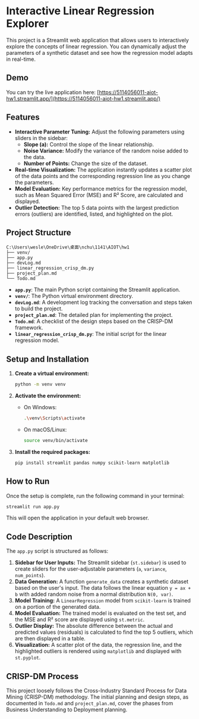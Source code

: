 # Interactive Linear Regression Explorer

This project is a Streamlit web application that allows users to interactively explore the concepts of linear regression. You can dynamically adjust the parameters of a synthetic dataset and see how the regression model adapts in real-time.

## Demo

You can try the live application here: [https://5114056011-aiot-hw1.streamlit.app/](https://5114056011-aiot-hw1.streamlit.app/)

## Features

- **Interactive Parameter Tuning:** Adjust the following parameters using sliders in the sidebar:
  - **Slope (a):** Control the slope of the linear relationship.
  - **Noise Variance:** Modify the variance of the random noise added to the data.
  - **Number of Points:** Change the size of the dataset.
- **Real-time Visualization:** The application instantly updates a scatter plot of the data points and the corresponding regression line as you change the parameters.
- **Model Evaluation:** Key performance metrics for the regression model, such as Mean Squared Error (MSE) and R² Score, are calculated and displayed.
- **Outlier Detection:** The top 5 data points with the largest prediction errors (outliers) are identified, listed, and highlighted on the plot.

## Project Structure

```
C:\Users\wesle\OneDrive\桌面\nchu\1141\AIOT\hw1
├── venv/
├── app.py
├── devLog.md
├── linear_regression_crisp_dm.py
├── project_plan.md
└── Todo.md
```

- **`app.py`**: The main Python script containing the Streamlit application.
- **`venv/`**: The Python virtual environment directory.
- **`devLog.md`**: A development log tracking the conversation and steps taken to build the project.
- **`project_plan.md`**: The detailed plan for implementing the project.
- **`Todo.md`**: A checklist of the design steps based on the CRISP-DM framework.
- **`linear_regression_crisp_dm.py`**: The initial script for the linear regression model.

## Setup and Installation

1.  **Create a virtual environment:**
    ```bash
    python -m venv venv
    ```

2.  **Activate the environment:**
    - On Windows:
      ```bash
      .\venv\Scripts\activate
      ```
    - On macOS/Linux:
      ```bash
      source venv/bin/activate
      ```

3.  **Install the required packages:**
    ```bash
    pip install streamlit pandas numpy scikit-learn matplotlib
    ```

## How to Run

Once the setup is complete, run the following command in your terminal:

```bash
streamlit run app.py
```

This will open the application in your default web browser.

## Code Description

The `app.py` script is structured as follows:

1.  **Sidebar for User Inputs:** The Streamlit sidebar (`st.sidebar`) is used to create sliders for the user-adjustable parameters (`a`, `variance`, `num_points`).
2.  **Data Generation:** A function `generate_data` creates a synthetic dataset based on the user's input. The data follows the linear equation `y = ax + b` with added random noise from a normal distribution `N(0, var)`.
3.  **Model Training:** A `LinearRegression` model from `scikit-learn` is trained on a portion of the generated data.
4.  **Model Evaluation:** The trained model is evaluated on the test set, and the MSE and R² score are displayed using `st.metric`.
5.  **Outlier Display:** The absolute difference between the actual and predicted values (residuals) is calculated to find the top 5 outliers, which are then displayed in a table.
6.  **Visualization:** A scatter plot of the data, the regression line, and the highlighted outliers is rendered using `matplotlib` and displayed with `st.pyplot`.

## CRISP-DM Process

This project loosely follows the Cross-Industry Standard Process for Data Mining (CRISP-DM) methodology. The initial planning and design steps, as documented in `Todo.md` and `project_plan.md`, cover the phases from Business Understanding to Deployment planning.

```
